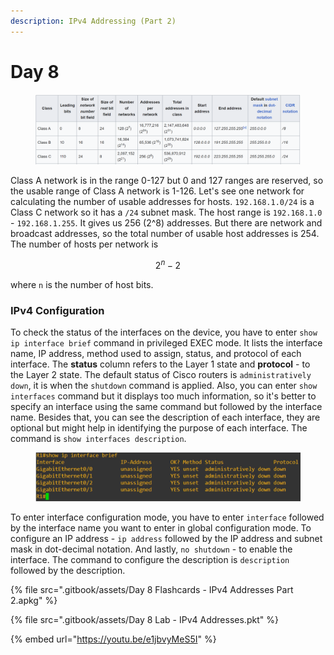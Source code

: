 ```yaml
---
description: IPv4 Addressing (Part 2)
---
```


# Day 8

<figure><img src=".gitbook/assets/image (108).png" alt="ipv4 classes table"><figcaption></figcaption></figure>

Class A network is in the range 0-127 but 0 and 127 ranges are reserved, so the usable range of Class A network is 1-126. Let's see one network for calculating the number of usable addresses for hosts. `192.168.1.0/24` is a Class C network so it has a `/24` subnet mask. The host range is `192.168.1.0` - `192.168.1.255`. It gives us 256 (2^8) addresses. But there are network and broadcast addresses, so the total number of usable host addresses is 254. The number of hosts per network is

$$
2^n-2
$$

where `n` is the number of host bits.

### IPv4 Configuration

To check the status of the interfaces on the device, you have to enter `show ip interface brief`  command in privileged EXEC mode. It lists the interface name, IP address, method used to assign, status, and protocol of each interface. The **status** column refers to the Layer 1 state and **protocol** - to the Layer 2 state. The default status of Cisco routers is `administratively down`, it is when the `shutdown` command is applied. Also, you can enter `show interfaces` command but it displays too much information, so it's better to specify an interface using the same command but followed by the interface name. Besides that, you can see the description of each interface, they are optional but might help in identifying the purpose of each interface. The command is `show interfaces description`.

<figure><img src=".gitbook/assets/image (81).png" alt="ip interfaces brief command" width="563"><figcaption></figcaption></figure>

To enter interface configuration mode, you have to enter `interface` followed by the interface name you want to enter in global configuration mode. To configure an IP address - `ip address` followed by the IP address and subnet mask in dot-decimal notation. And lastly, `no shutdown` - to enable the interface. The command to configure the description is `description` followed by the description.

{% file src=".gitbook/assets/Day 8 Flashcards - IPv4 Addresses Part 2.apkg" %}

{% file src=".gitbook/assets/Day 8 Lab - IPv4 Addresses.pkt" %}

{% embed url="https://youtu.be/e1jbvyMeS5I" %}
